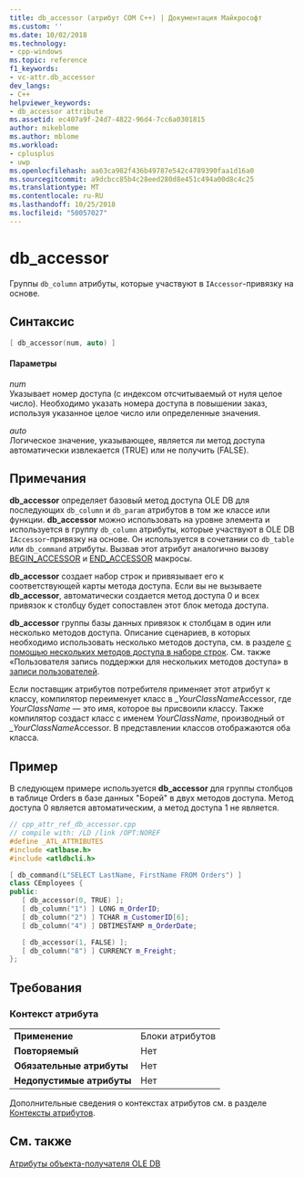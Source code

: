 ```yaml
---
title: db_accessor (атрибут COM C++) | Документация Майкрософт
ms.custom: ''
ms.date: 10/02/2018
ms.technology:
- cpp-windows
ms.topic: reference
f1_keywords:
- vc-attr.db_accessor
dev_langs:
- C++
helpviewer_keywords:
- db_accessor attribute
ms.assetid: ec407a9f-24d7-4822-96d4-7cc6a0301815
author: mikeblome
ms.author: mblome
ms.workload:
- cplusplus
- uwp
ms.openlocfilehash: aa63ca982f436b49787e542c4789390faa1d16a0
ms.sourcegitcommit: a9dcbcc85b4c28eed280d8e451c494a00d8c4c25
ms.translationtype: MT
ms.contentlocale: ru-RU
ms.lasthandoff: 10/25/2018
ms.locfileid: "50057027"
---
```

# <a name="dbaccessor"></a>db_accessor

Группы `db_column` атрибуты, которые участвуют в `IAccessor`-привязку на основе.

## <a name="syntax"></a>Синтаксис

```cpp
[ db_accessor(num, auto) ]
```

#### <a name="parameters"></a>Параметры

*num*<br/>
Указывает номер доступа (с индексом отсчитываемый от нуля целое число). Необходимо указать номера доступа в повышении заказ, используя указанное целое число или определенные значения.

*auto*<br/>
Логическое значение, указывающее, является ли метод доступа автоматически извлекается (TRUE) или не получить (FALSE).

## <a name="remarks"></a>Примечания

**db_accessor** определяет базовый метод доступа OLE DB для последующих `db_column` и `db_param` атрибутов в том же классе или функции. **db_accessor** можно использовать на уровне элемента и используется в группу `db_column` атрибуты, которые участвуют в OLE DB `IAccessor`-привязку на основе. Он используется в сочетании со `db_table` или `db_command` атрибуты. Вызвав этот атрибут аналогично вызову [BEGIN_ACCESSOR](../../data/oledb/begin-accessor.md) и [END_ACCESSOR](../../data/oledb/end-accessor.md) макросы.

**db_accessor** создает набор строк и привязывает его к соответствующей карты метода доступа. Если вы не вызываете **db_accessor**, автоматически создается метод доступа 0 и всех привязок к столбцу будет сопоставлен этот блок метода доступа.

**db_accessor** группы базы данных привязок к столбцам в один или несколько методов доступа. Описание сценариев, в которых необходимо использовать несколько методов доступа, см. в разделе [с помощью нескольких методов доступа в наборе строк](../../data/oledb/using-multiple-accessors-on-a-rowset.md). См. также «Пользователя запись поддержки для нескольких методов доступа» в [записи пользователей](../../data/oledb/user-records.md).

Если поставщик атрибутов потребителя применяет этот атрибут к классу, компилятор переименует класс в \_*YourClassName*Accessor, где *YourClassName* — это имя, которое вы присвоили классу. Также компилятор создаст класс с именем *YourClassName*, производный от \_*YourClassName*Accessor.  В представлении классов отображаются оба класса.

## <a name="example"></a>Пример

В следующем примере используется **db_accessor** для группы столбцов в таблице Orders в базе данных "Борей" в двух методов доступа. Метод доступа 0 является автоматическим, а метод доступа 1 не является.

```cpp
// cpp_attr_ref_db_accessor.cpp
// compile with: /LD /link /OPT:NOREF
#define _ATL_ATTRIBUTES
#include <atlbase.h>
#include <atldbcli.h>

[ db_command(L"SELECT LastName, FirstName FROM Orders") ]
class CEmployees {
public:
   [ db_accessor(0, TRUE) ];
   [ db_column("1") ] LONG m_OrderID;
   [ db_column("2") ] TCHAR m_CustomerID[6];
   [ db_column("4") ] DBTIMESTAMP m_OrderDate;

   [ db_accessor(1, FALSE) ];
   [ db_column("8") ] CURRENCY m_Freight;
};
```

## <a name="requirements"></a>Требования

### <a name="attribute-context"></a>Контекст атрибута

|||
|-|-|
|**Применение**|Блоки атрибутов|
|**Повторяемый**|Нет|
|**Обязательные атрибуты**|Нет|
|**Недопустимые атрибуты**|Нет|

Дополнительные сведения о контекстах атрибутов см. в разделе [Контексты атрибутов](cpp-attributes-com-net.md#contexts).

## <a name="see-also"></a>См. также

[Атрибуты объекта-получателя OLE DB](ole-db-consumer-attributes.md)